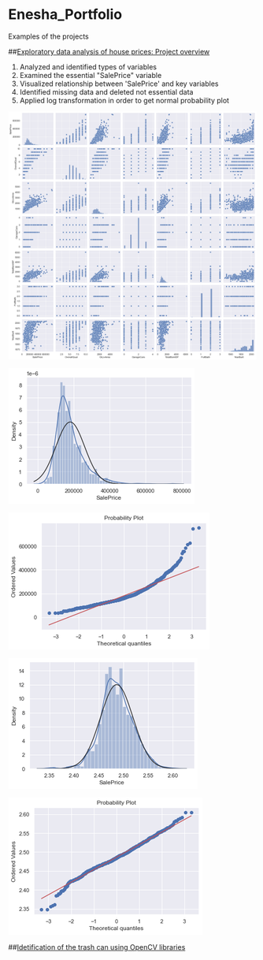 # Enesha_Portfolio
Examples of the projects

##[Exploratory data analysis of house prices: Project overview](https://github.com/Ennie99/Enesha_Portfolio/blob/main/docs/House%20pricing%20EDA%20(1).py)
1. Analyzed and identified types of variables
2. Examined the essential "SalePrice" variable
3. Visualized relationship between 'SalePrice' and key variables
4. Identified missing data and deleted not essential data
5. Applied log transformation in order to get normal probability plot

![image0](https://github.com/Ennie99/Enesha_Portfolio/blob/main/images/%D0%B7%D0%B0%D0%B3%D1%80%D1%83%D0%B7%D0%BA%D0%B0%20(6).png)

![image](https://github.com/Ennie99/Enesha_Portfolio/blob/main/images/%D0%B7%D0%B0%D0%B3%D1%80%D1%83%D0%B7%D0%BA%D0%B0%20(2).png)

![image2](https://github.com/Ennie99/Enesha_Portfolio/blob/main/images/%D0%B7%D0%B0%D0%B3%D1%80%D1%83%D0%B7%D0%BA%D0%B0%20(4).png)

![image3](https://github.com/Ennie99/Enesha_Portfolio/blob/main/images/%D0%B7%D0%B0%D0%B3%D1%80%D1%83%D0%B7%D0%BA%D0%B0%20(3).png)

![image4](https://github.com/Ennie99/Enesha_Portfolio/blob/main/images/%D0%B7%D0%B0%D0%B3%D1%80%D1%83%D0%B7%D0%BA%D0%B0%20(5).png)


##[Idetification of the trash can using OpenCV libraries](https://github.com/Ennie99/Enesha_Portfolio/blob/main/docs/Can%20identification.py)
